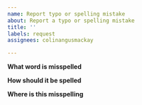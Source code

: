 ```yaml
---
name: Report typo or spelling mistake
about: Report a typo or spelling mistake
title: ''
labels: request
assignees: colinangusmackay

---
```


**What word is misspelled**

> 

**How should it be spelled**

> 

**Where is this misspelling**

>
